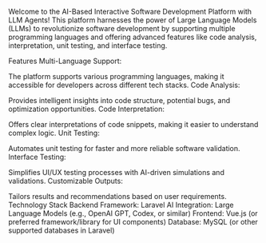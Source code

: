 Welcome to the AI-Based Interactive Software Development Platform with LLM Agents! This platform harnesses the power of Large Language Models (LLMs) to revolutionize software development by supporting multiple programming languages and offering advanced features like code analysis, interpretation, unit testing, and interface testing.

Features
Multi-Language Support:

The platform supports various programming languages, making it accessible for developers across different tech stacks.
Code Analysis:

Provides intelligent insights into code structure, potential bugs, and optimization opportunities.
Code Interpretation:

Offers clear interpretations of code snippets, making it easier to understand complex logic.
Unit Testing:

Automates unit testing for faster and more reliable software validation.
Interface Testing:

Simplifies UI/UX testing processes with AI-driven simulations and validations.
Customizable Outputs:

Tailors results and recommendations based on user requirements.
Technology Stack
Backend Framework: Laravel
AI Integration: Large Language Models (e.g., OpenAI GPT, Codex, or similar)
Frontend: Vue.js (or preferred framework/library for UI components)
Database: MySQL (or other supported databases in Laravel)
